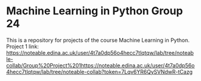 # Machine Learning in Python Group 24
This is a repository for projects of the course Machine Learning in Python.
Project 1 link: https://noteable.edina.ac.uk/user/4t7a0dp56o4hecc7tlqtqw/lab/tree/noteable-collab/Group%20Project%201https://noteable.edina.ac.uk/user/4t7a0dp56o4hecc7tlqtqw/lab/tree/noteable-collab?token=7Lqv6YR6QySVNdwR-tCazg
